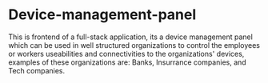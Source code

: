 # Device-management-panel
This is frontend of a full-stack application, its a device management panel which can be used in well structured organizations to control the employees  or  workers useabilities and connectivities to the organizations'  devices, examples of these organizations are: Banks, Insurrance companies, and Tech companies.
